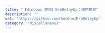 ```yaml
---
title: "【Windows 提权】KrbRelayUp：域内提权"
description: ""
url: "https://github.com/Dec0ne/KrbRelayUp"
category: "Miscellaneous"
---
```

